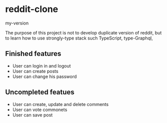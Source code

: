 # reddit-clone
my-version

The purpose of this project is not to develop duplicate version of reddit, but to learn how to use strongly-type stack such TypeScript, type-Graphql,

Finished features
--------------------
- User can login in and logout
- User can create posts
- User can change his password

Uncompleted featues
-------------------
- User can create, update and delete comments
- User can vote commonets 
- User can save post


